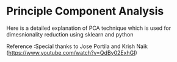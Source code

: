 # Principle Component Analysis

Here is a detailed explanation of PCA technique which is used for dimesnionality reduction using sklearn and python

Reference :Special thanks to Jose Portila and Krish Naik (https://www.youtube.com/watch?v=QdBy02ExhGI)
